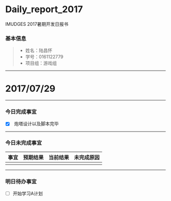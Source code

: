 # Daily_report_2017
IMUDGES 2017暑期开发日报书
### 基本信息
> * 姓名：陆昌怀
> * 学号：0161122779
> * 项目组：游戏组
 
-------


# 2017/07/29

-------

### 今日完成事宜
- [x]  炮塔设计以及脚本完毕


-----
### 今日未完成事宜


| 事宜     |预期结果| 当前结果  | 未完成原因   | 
| --------   | -----:  | -----:  | :----:  |
|    |   |   |   |


------
### 明日待办事宜
- [ ] 开始学习A计划
 
